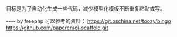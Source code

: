 目标是为了自动化生成一些代码，减少模型化模板不断重复粘贴或写。

---- by freephp
可以参考的资料：
	https://git.oschina.net/toozy/bingo
	https://github.com/paperen/ci-scaffold.git